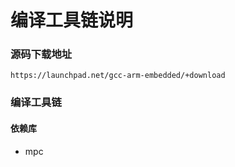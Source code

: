 编译工具链说明
=============

### 源码下载地址

```
https://launchpad.net/gcc-arm-embedded/+download
```


### 编译工具链


#### 依赖库

* mpc

```
```














